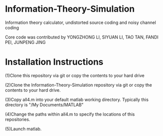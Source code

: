 # Information-Theory-Simulation
Information theory calculator, undistorted source coding and noisy channel coding

Core code was contributed by YONGZHONG LI, SIYUAN LI, TAO TAN, FANDI PEI, JUNPENG JING
# Installation Instructions
(1)Clone this repository via git or copy the contents to your hard drive

(2)Clone the Information-Theory-Simulation repository via git or copy the contents to your hard drive.

(3)Copy all4.m into your default matlab working directory. Typically this directory is "/My Documents/MATLAB"

(4)Change the paths within all4.m to specify the locations of this repositories.

(5)Launch matlab.



